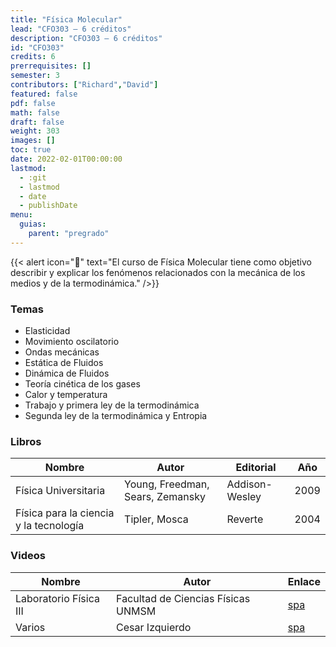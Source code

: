 ```yaml
---
title: "Física Molecular"
lead: "CFO303 — 6 créditos"
description: "CFO303 — 6 créditos"
id: "CFO303"
credits: 6
prerrequisites: []
semester: 3
contributors: ["Richard","David"]
featured: false
pdf: false
math: false
draft: false
weight: 303
images: []
toc: true
date: 2022-02-01T00:00:00
lastmod:
  - :git
  - lastmod
  - date
  - publishDate
menu:
  guias:
    parent: "pregrado"
---
```


{{< alert icon="📌" text="El curso de Física Molecular tiene como objetivo describir y explicar los fenómenos relacionados con la mecánica de los medios y de la termodinámica." />}}

### Temas

- Elasticidad
- Movimiento oscilatorio
- Ondas mecánicas
- Estática de Fluidos
- Dinámica de Fluidos
- Teoría cinética de los gases
- Calor y temperatura
- Trabajo y primera ley de la termodinámica
- Segunda ley de la termodinámica y Entropia

### Libros

|Nombre|Autor|Editorial|Año|
|------|-----|---------|---|
|Física Universitaria|Young, Freedman, Sears, Zemansky|Addison-Wesley|2009|
|Física para la ciencia y la tecnología|Tipler, Mosca|Reverte|2004|

### Videos

|Nombre|Autor|Enlace|
|------|-----|------|
|Laboratorio Física III|Facultad de Ciencias Físicas UNMSM|[spa](https://www.youtube.com/playlist?list=PLrqABKf9Pw3bFnqmI7M3ReO5DggHsnVeu)|
|Varios|Cesar Izquierdo|[spa](https://www.youtube.com/user/IzquierdoCesar/playlists)
